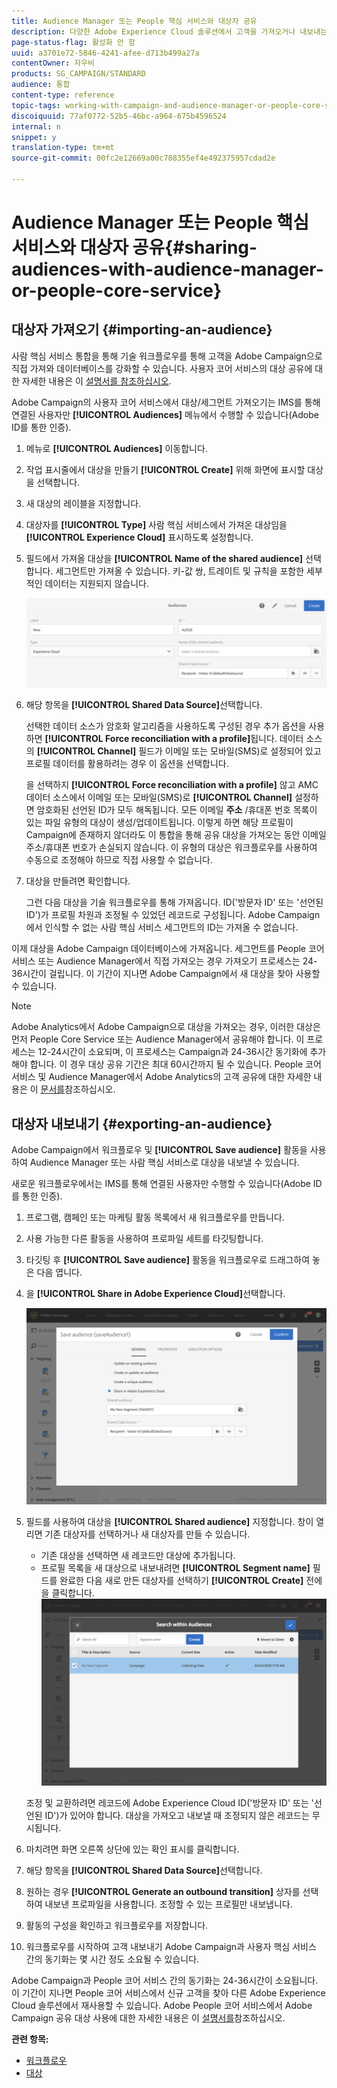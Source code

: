 ```yaml
---
title: Audience Manager 또는 People 핵심 서비스와 대상자 공유
description: 다양한 Adobe Experience Cloud 솔루션에서 고객을 가져오거나 내보내는 방법을 살펴봅니다.
page-status-flag: 활성화 안 함
uuid: a3701e72-5846-4241-afee-d713b499a27a
contentOwner: 자우비
products: SG_CAMPAIGN/STANDARD
audience: 통합
content-type: reference
topic-tags: working-with-campaign-and-audience-manager-or-people-core-service
discoiquuid: 77af0772-52b5-46bc-a964-675b4596524
internal: n
snippet: y
translation-type: tm+mt
source-git-commit: 00fc2e12669a00c788355ef4e492375957cdad2e

---
```



# Audience Manager 또는 People 핵심 서비스와 대상자 공유{#sharing-audiences-with-audience-manager-or-people-core-service}

## 대상자 가져오기 {#importing-an-audience}

사람 핵심 서비스 통합을 통해 기술 워크플로우를 통해 고객을 Adobe Campaign으로 직접 가져와 데이터베이스를 강화할 수 있습니다. 사용자 코어 서비스의 대상 공유에 대한 자세한 내용은 이 [설명서를 참조하십시오](https://marketing.adobe.com/resources/help/en_US/mcloud/t_publish_audience_segment.html).

Adobe Campaign의 사용자 코어 서비스에서 대상/세그먼트 가져오기는 IMS를 통해 연결된 사용자만 **[!UICONTROL Audiences]** 메뉴에서 수행할 수 있습니다(Adobe ID를 통한 인증).

1. 메뉴로 **[!UICONTROL Audiences]** 이동합니다.
1. 작업 표시줄에서 대상을 만들기 **[!UICONTROL Create]** 위해 화면에 표시할 대상을 선택합니다.
1. 새 대상의 레이블을 지정합니다.
1. 대상자를 **[!UICONTROL Type]** 사람 핵심 서비스에서 가져온 대상임을 **[!UICONTROL Experience Cloud]** 표시하도록 설정합니다.
1. 필드에서 가져올 대상을 **[!UICONTROL Name of the shared audience]** 선택합니다. 세그먼트만 가져올 수 있습니다. 키-값 쌍, 트레이트 및 규칙을 포함한 세부적인 데이터는 지원되지 않습니다.

   ![](assets/aam_import_audience.png)

1. 해당 항목을 **[!UICONTROL Shared Data Source]**&#x200B;선택합니다.

   선택한 데이터 소스가 암호화 알고리즘을 사용하도록 구성된 경우 추가 옵션을 사용하면 **[!UICONTROL Force reconciliation with a profile]**&#x200B;됩니다. 데이터 소스의 **[!UICONTROL Channel]** 필드가 이메일 또는 모바일(SMS)로 설정되어 있고 프로필 데이터를 활용하려는 경우 이 옵션을 선택합니다.

   을 선택하지 **[!UICONTROL Force reconciliation with a profile]** 않고 AMC 데이터 소스에서 이메일 또는 모바일(SMS)로 **[!UICONTROL Channel]** 설정하면 암호화된 선언된 ID가 모두 해독됩니다. 모든 이메일 **주소** /휴대폰 번호 목록이 있는 파일 유형의 대상이 생성/업데이트됩니다. 이렇게 하면 해당 프로필이 Campaign에 존재하지 않더라도 이 통합을 통해 공유 대상을 가져오는 동안 이메일 주소/휴대폰 번호가 손실되지 않습니다. 이 유형의 대상은 워크플로우를 사용하여 수동으로 조정해야 하므로 직접 사용할 수 없습니다.

1. 대상을 만들려면 확인합니다.

   그런 다음 대상을 기술 워크플로우를 통해 가져옵니다. ID('방문자 ID' 또는 '선언된 ID')가 프로필 차원과 조정될 수 있었던 레코드로 구성됩니다. Adobe Campaign에서 인식할 수 없는 사람 핵심 서비스 세그먼트의 ID는 가져올 수 없습니다.

이제 대상을 Adobe Campaign 데이터베이스에 가져옵니다. 세그먼트를 People 코어 서비스 또는 Audience Manager에서 직접 가져오는 경우 가져오기 프로세스는 24-36시간이 걸립니다. 이 기간이 지나면 Adobe Campaign에서 새 대상을 찾아 사용할 수 있습니다.

>[!NOTE]
>
>Adobe Analytics에서 Adobe Campaign으로 대상을 가져오는 경우, 이러한 대상은 먼저 People Core Service 또는 Audience Manager에서 공유해야 합니다. 이 프로세스는 12-24시간이 소요되며, 이 프로세스는 Campaign과 24-36시간 동기화에 추가해야 합니다. 이 경우 대상 공유 기간은 최대 60시간까지 될 수 있습니다. People 코어 서비스 및 Audience Manager에서 Adobe Analytics의 고객 공유에 대한 자세한 내용은 이 [문서를](https://marketing.adobe.com/resources/help/en_US/mcloud/t_publish_audience_segment.html)참조하십시오.

## 대상자 내보내기 {#exporting-an-audience}

Adobe Campaign에서 워크플로우 및 **[!UICONTROL Save audience]** 활동을 사용하여 Audience Manager 또는 사람 핵심 서비스로 대상을 내보낼 수 있습니다.

새로운 워크플로우에서는 IMS를 통해 연결된 사용자만 수행할 수 있습니다(Adobe ID를 통한 인증).

1. 프로그램, 캠페인 또는 마케팅 활동 목록에서 새 워크플로우를 만듭니다.
1. 사용 가능한 다른 활동을 사용하여 프로파일 세트를 타깃팅합니다.
1. 타깃팅 후 **[!UICONTROL Save audience]** 활동을 워크플로우로 드래그하여 놓은 다음 엽니다.
1. 을 **[!UICONTROL Share in Adobe Experience Cloud]**&#x200B;선택합니다.

   ![](assets/aam_save_audience_activity.png)

1. 필드를 사용하여 대상을 **[!UICONTROL Shared audience]** 지정합니다. 창이 열리면 기존 대상자를 선택하거나 새 대상자를 만들 수 있습니다.

   * 기존 대상을 선택하면 새 레코드만 대상에 추가됩니다.
   * 프로필 목록을 새 대상으로 내보내려면 **[!UICONTROL Segment name]** 필드를 완료한 다음 새로 만든 대상자를 선택하기 **[!UICONTROL Create]** 전에 을 클릭합니다.
   ![](assets/aam_save_audience_segment_picker.png)

   조정 및 교환하려면 레코드에 Adobe Experience Cloud ID('방문자 ID' 또는 '선언된 ID')가 있어야 합니다. 대상을 가져오고 내보낼 때 조정되지 않은 레코드는 무시됩니다.

1. 마치려면 화면 오른쪽 상단에 있는 확인 표시를 클릭합니다.
1. 해당 항목을 **[!UICONTROL Shared Data Source]**&#x200B;선택합니다.
1. 원하는 경우 **[!UICONTROL Generate an outbound transition]** 상자를 선택하여 내보낸 프로파일을 사용합니다. 조정할 수 있는 프로필만 내보냅니다.
1. 활동의 구성을 확인하고 워크플로우를 저장합니다.
1. 워크플로우를 시작하여 고객 내보내기 Adobe Campaign과 사용자 핵심 서비스 간의 동기화는 몇 시간 정도 소요될 수 있습니다.

Adobe Campaign과 People 코어 서비스 간의 동기화는 24-36시간이 소요됩니다. 이 기간이 지나면 People 코어 서비스에서 신규 고객을 찾아 다른 Adobe Experience Cloud 솔루션에서 재사용할 수 있습니다. Adobe People 코어 서비스에서 Adobe Campaign 공유 대상 사용에 대한 자세한 내용은 이 [설명서를](https://marketing.adobe.com/resources/help/en_US/mcloud/t_audience_create.html)참조하십시오.

**관련 항목:**

* [워크플로우](../../automating/using/workflow-data-and-processes.md)
* [대상](../../audiences/using/about-audiences.md)

